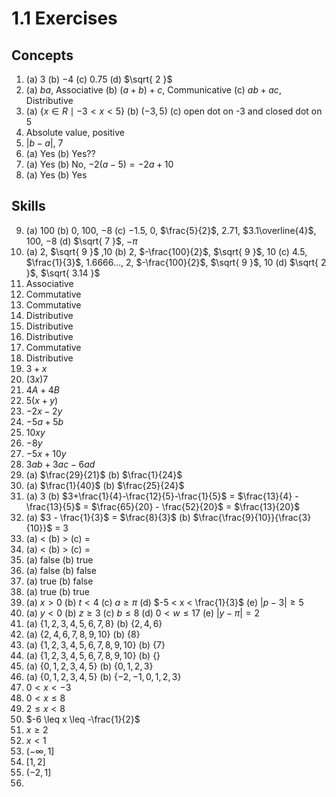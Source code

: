 # 1.1 Exercises

## Concepts

1. (a) $3$ (b) $-4$ (c) $0.75$ (d) $\sqrt{ 2 }$
2. (a) $ba$, Associative (b) $(a + b) + c$, Communicative (c) $ab + ac$, Distributive
3. (a) $\{ x \in R \mid -3 < x < 5 \}$ (b) $(-3, 5)$ (c) open dot on -3 and closed dot on 5
4. Absolute value, positive
5. $|b-a|$, $7$
6. (a) Yes (b) Yes??
7. (a) Yes (b) No, $-2(a-5) = -2a + 10$
8. (a) Yes (b) Yes

## Skills

9. (a) $100$ (b) $0$, $100$, $-8$ (c) $-1.5$, $0$, $\frac{5}{2}$, $2.71$, $3.1\overline{4}$, $100$, $-8$ (d) $\sqrt{ 7 }$, $-\pi$
10. (a) $2$, $\sqrt{ 9 }$ ,$10$ (b) $2$, $-\frac{100}{2}$, $\sqrt{ 9 }$, $10$ (c) $4.5$, $\frac{1}{3}$, $1.6666\dots$, $2$, $-\frac{100}{2}$, $\sqrt{ 9 }$, $10$ (d) $\sqrt{ 2 }$, $\sqrt{ 3.14 }$
11. Associative
12. Commutative
13. Commutative
14. Distributive
15. Distributive
16. Distributive
17. Commutative
18. Distributive
19. $3 + x$
20. $(3x)7$
21. $4A + 4B$
22. $5(x+y)$
23. $-2x - 2y$
24. $-5a + 5b$
25. $10xy$
26. $-8y$
27. $-5x+10y$
28. $3ab+3ac-6ad$
29. (a) $\frac{29}{21}$ (b) $\frac{1}{24}$
30. (a) $\frac{1}{40}$ (b) $\frac{25}{24}$
31. (a) $3$ (b) $3+\frac{1}{4}-\frac{12}{5}-\frac{1}{5}$ = $\frac{13}{4} - \frac{13}{5}$ = $\frac{65}{20} - \frac{52}{20}$ = $\frac{13}{20}$
32. (a) $3 - \frac{1}{3}$ = $\frac{8}{3}$ (b) $\frac{\frac{9}{10}}{\frac{3}{10}}$ = $3$
33. (a) $<$ (b) $>$ (c) $=$
34. (a) $<$ (b) $>$ (c) $=$
35. (a) false (b) true
36. (a) false (b) false
37. (a) true (b) false
38. (a) true (b) true
39. (a) $x > 0$ (b) $t < 4$ (c) $a \geq \pi$ (d) $-5 < x < \frac{1}{3}$ (e) $|p-3| \geq 5$
40. (a) $y < 0$ (b) $z \geq 3$ (c) $b \leq 8$ (d) $0 < w \leq 17$ (e) $|y-\pi| = 2$
41. (a) $\{ 1,2,3,4,5,6,7,8 \}$ (b) $\{ 2,4,6 \}$
42. (a) $\{ 2,4,6,7,8,9,10 \}$ (b) $\{ 8 \}$
43. (a) $\{ 1,2,3,4,5,6,7,8,9,10 \}$ (b) $\{ 7 \}$
44. (a) $\{ 1,2,3,4,5,6,7,8,9,10 \}$ (b) $\{  \}$
45. (a) $\{ 0,1,2,3,4,5 \}$ (b) $\{ 0,1,2,3 \}$
46. (a) $\{ 0,1,2,3,4,5 \}$ (b) $\{ -2,-1,0,1,2,3 \}$
47. $0 < x < -3$
48. $0 < x \leq 8$
49. $2 \leq x < 8$
50. $-6 \leq x \leq -\frac{1}{2}$
51. $x \geq 2$
52. $x < 1$
53. $(-\infty, 1]$
54. $[1, 2]$
55. $(-2, 1]$
56. 
